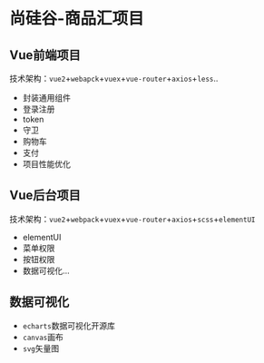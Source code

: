 # 尚硅谷-商品汇项目

## Vue前端项目

技术架构：`vue2`+`webapck`+`vuex`+`vue-router`+`axios`+`less`..

+ 封装通用组件
+ 登录注册
+ token
+ 守卫
+ 购物车
+ 支付
+ 项目性能优化

## Vue后台项目

技术架构：`vue2`+`webpack`+`vuex`+`vue-router`+`axios`+`scss`+`elementUI`

+ elementUI
+ 菜单权限
+ 按钮权限
+ 数据可视化...

## 数据可视化

+ `echarts`数据可视化开源库
+ `canvas`画布
+ `svg`矢量图
